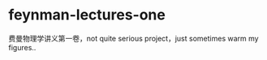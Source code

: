 feynman-lectures-one
====================

费曼物理学讲义第一卷，not  quite serious  project，just sometimes warm my figures..
